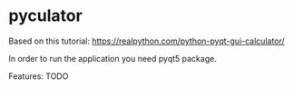 # pyculator

Based on this tutorial:
    https://realpython.com/python-pyqt-gui-calculator/

In order to run the application you need pyqt5 package.

Features: TODO
